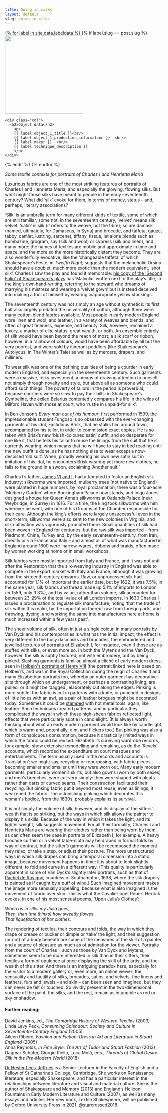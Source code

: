 ```yaml
---
title: Going in silks
layout: default
slug: going-in-silks
---
```


<div class="container">
{% for label in site.data.labeldata %}
{% if label.slug == post.slug %}
  <div class="row">
    <div class="col">
      <img src="{{label.object_1_cover_image}}" class="img-fluid p-3 mx-2 float-right" height="250 /">
    </div>

    <div class="col">
      <h2>Object data</h2>
        <p>
        {{ label.object_1_title }}<br/>
        {{ label.object_1_production_information }}  <br/>
        {{ label.maker }}  <br/>
        {{ label.technique_description }}
        </p>
    </div>
  </div>
{% endif %}
{% endfor %}
</div>

*Some textile contexts for portraits of Charles I and Henrietta Maria*

Luxurious fabrics are one of the most striking features of portraits of Charles I and Henrietta Maria, and especially the glowing, flowing silks. But what might those silks have meant to people in the early seventeenth century? What did ‘silk’ evoke for them, in terms of money, status – and, perhaps, literary associations?

‘Silk’ is an umbrella term for many different kinds of textile, some of which are still familiar, some not. In the seventeenth century, ‘velvet’ means silk velvet; ‘satin’ is silk (it refers to the weave, not the fibre); so are damask (named, ultimately, for Damascus, in Syria) and brocade, and taffeta, gauze, tabby, camlet, lustring, sarcenet, tiffany, tissue, let alone blends such as bombazine, grogram, say (silk and wool) or cypress (silk and linen), and many more: the names of textiles are mobile and approximate in time and space, and the more so the more historically distant they become. They are also wonderfully evocative, like the ‘changeable taffeta’ of which Shakespeare’s Feste, in *Twelfth Night*, suggests that the melancholic Orsino should have a doublet, much more exotic than the modern equivalent, ‘shot silk’. Charles I saw the play and found it memorable: [his copy of the 'Second Folio' of Shakespeare's plays](https://www.bl.uk/collection-items/king-charles-is-copy-of-shakespeare) has ‘Malvolio’ written next to the play’s title, in the king’s own hand-writing, referring to the steward who dreams of marrying his mistress and wearing a ‘velvet gown’ but is instead deceived into making a fool of himself by wearing inappropriate yellow stockings.

The seventeenth century was not simply an age without synthetics: its first half also largely predated the universality of cotton, although there were many cotton-blend fabrics available. Most people in early modern England wore linen and wool, and leather, in a variety of weaves and blends, and often of great fineness, expense, and beauty. Silk, however, remained a luxury, a marker of elite status, great wealth, or both. An ensemble entirely of silk would have been beyond the reach of most; a silk scarf or ribbon, however, in a rainbow of colours, would have been affordable by all but the very poorest, and were sold by itinerant peddlers (like Shakespeare’s Autolycus, in The Winter’s Tale) as well as by mercers, drapers, and milliners.  

To wear silk was one of the defining qualities of being a courtier in early modern England, and especially in the seventeenth century. Such garments were a massive, risky investment, a means of drawing attention to oneself, not simply through novelty and style, but above all as someone who could afford such things. The poverty of tailors in the period is proverbial, because courtiers were so slow to pay their bills: in Shakespeare’s Cymbeline, the exiled Belarius contentedly compares his life in the wilds of Milford Haven with those at court, who ‘rustle in unpaid-for silk’.

In Ben Jonson’s *Every man out of his humour*, first performed in 1599, the impressionable student Fungoso is so obsessed with the ever-changing garments of his idol, Fastidious Brisk, that he stalks him around town, accompanied by his tailor, in order to commission exact copies. He is so taken with Brisk’s new ‘blush-coloured satin’ outfit, and so desperate for one like it, that he tells his tailor to reuse the linings from the suit that he is currently wearing, which means that he will have to stay in bed reading until the new outfit is done, as he has nothing else to wear except a now-despised ‘old suit’. When, proudly wearing his own new satin suit in imitation of his idol, he encounters Brisk wearing yet more new clothes, he falls to the ground in a swoon, exclaiming ‘Another suit!’

Charles I’s father, [James VI and I](https://www.npg.org.uk/collections/search/portrait/mw03419/King-James-I-of-England-and-VI-of-Scotland), had attempted to foster an English silk industry: silkworms were imported, mulberry trees (not native to England) were planted in huge numbers, by royal proclamation; there was a four-acre ‘Mulberry Garden’ where Buckingham Palace now stands, and Inigo Jones designed a house for Queen Anna’s silkworms at Oatlands Palace (near Weybridge, in Surrey) in 1616. For a time, the king took silkworms with him wherever he went, with one of his Grooms of the Chamber responsible for their care. Although the king’s efforts were largely unsuccessful even in the short-term, silkworms were also sent to the new colonies in Virginia, and silk cultivation was vigorously promoted there. Small quantities of silk had been woven in England for centuries, but the raw silk was imported – from Piedmont, China, Turkey and, by the early seventeenth-century, from Iran, directly or via France and Italy – and almost all of what was manufactured in England around 1600 were ‘narrow-wares’, ribbons and braids, often made by women working at home or in small workshops.

Silk fabrics were mostly imported from Italy and France, and it was not until after the Restoration that the silk-weaving industry in England was able to compete in the export market with Italy and France, although it was growing from the sixteenth century onwards. Raw, or unprocessed silk had accounted for 1.1% of imports at the earlier date, but by 1622, it was 7.5%; in the same year, silk fabrics and thread made up 5.1% of imports to London (in 1559, only 3.3%), and by value, rather than volume, silk accounted for between 23-29% of the total value of all London imports. In 1630 Charles I issued a proclamation to regulate silk manufacture, noting ‘that the trade of silk within this realm, by the importation thereof raw from foreign parts, and throwing, dyeing, and working the same into manufactures here at home is much increased within a few years past’.

The sheer volume of silk, often in just a single colour, in many portraits by Van Dyck and his contemporaries is what has the initial impact; the effect is very different to the busy dasmasks and brocades, the embroidered and jewelled textures of [portraits of Elizabeth I](http://data.fitzmuseum.cam.ac.uk/id/object/17991), for instance, even if those are as stuffed with silks, or even more so. In both the Mytens and the Van Dyck, however, the silk is subtly textured, not with embroidery, but by being pinked. Slashing garments is familiar, almost a cliché of early modern dress, seen in [Holbein's portraits of Henry VIII](https://www.rct.uk/collection/search#/32/collection/405871/henry-viii-1491-1547) (the portrait linked here is based on Holbein’s, and was in the Royal Collection during the reign of Charles I) and many Elizabethan portraits too, whereby an outer garment has decorative slits through which an undergarment, or perhaps a contrasting lining, are pulled; or it might be ‘dagged’, elaborately cut along the edges. Pinking is more subtle: the fabric is cut in patterns with a knife, or punched in designs of little holes with an awl, as a pair of leather brogues might be decorated today. Sometimes it could be [stamped](http://collections.vam.ac.uk/item/O13919/doublet-and-breeches-unknown/) with hot metal tools, again, like leather. Such techniques created patterns, and in particular they complicated the ways in which these high-sheen fabrics reflected light, effects that were particularly subtle in candlelight. (It is always worth thinking about what an early modern garment would look like by candlelight, which is warm and, potentially, dim, and flickers too.)
But pinking was also a form of conspicuous consumption, because it drastically limited ways in which the fabric could be reused. Elizabeth I’s surviving wardrobe records, for example, show extensive remodelling and remaking, as do the ‘Revels’ accounts, which recorded the expenditure on court masques and entertainments. The term usually used in the records and accounts is ‘translation’; we might say, recycling or repurposing, with fabric pieces becoming smaller and smaller until they were worn out. Many early modern garments, particularly women’s skirts, but also gowns (worn by both sexes) and men’s breeches, were cut very simply: they were shaped with pleats rather than darts or curved seams. Their construction facilitated their recycling. But pinking fabric put it beyond most reuse, even as linings; it weakened the fabric. The astonishing pinking which decorates this [woman's bodice](http://collections.vam.ac.uk/item/O115754/bodice-unknown/), from the 1630s, probably explains its survival.

It is not simply the volume of silk, however, and its display of the sitters’ wealth that is so striking, but the ways in which silk allows the painter to display his skills. Because of the way in which it takes the light, and its lighter weight, silk suggests movement. For all their formality, Charles I and Henrietta Maria are wearing their clothes rather than being worn by them, as can often seem the case in portraits of Elizabeth I, for example. A heavy brocade curtain or a velvet table-cloth may be draped in formal folds by way of contrast, but the sitter’s garments will be recomposed the moment they relax, or take a step, or adjust their posture. The more unstructured ways in which silk drapes can bring a temporal dimension into a static image, because movement happens in time: it is about to look slightly different, to fold and curve in a different way. (This quality is particularly apparent in some of Van Dyck’s slightly later portraits, such as that of [Rachel de Ruvigny](https://webapps.fitzmuseum.cam.ac.uk/explorer/index.php?qu=van%20dyck&oid=3196), countess of Southampton, 1638, where the silk drapery is painted as if caught by a puff of wind.) Such imagined movement makes the image more sensually appealing, because what is also imagined is the movement of fabric over skin. This is what the Cavalier poet Robert Herrick evokes, in one of his most sensual poems, ‘Upon Julia’s Clothes’:

*When as in silks my Julia goes,*  
*Then, then (me thinks) how sweetly flowes*  
*That liquefaction of her clothes.*

The rendering of textiles, their contours and folds, the way in which they drape or crease or pucker or dimple or ‘take’ the light, and their suggestion (or not) of a body beneath are some of the measures of the skill of a painter, and a source of pleasure as much as of admiration for the viewer. Portraits from the court of Charles I, such as those by Van Dyck and Mytens, sometimes seem to be more interested in silk than in their sitters, their textiles a form of opulence at once displaying the skill of the artist and the wealth of the sitter. And there is an intriguing paradox here, especially for the visitor to a modern gallery or, even more, an online viewer: the sensuality and tactility of silks, brocades, satins, and velvets, fine linens and leathers, furs and jewels – and skin – can been seen and imagined, but they can never be felt or touched. So vividly present in the two-dimensional surface of the paint, the silks, and the rest, remain as intangible as red or sky or shadow.



#### Further reading:

David Jenkins, ed., *The Cambridge History of Western Textiles* (2003)  
Linda Levy Peck, *Consuming Splendour: Society and Culture in Seventeenth-Century England* (2005)  
Aileen Ribeiro, *Fashion and Fiction: Dress in Art and Literature in Stuart England* (2005)  
Anna Reynolds, *In Fine Style: The Art of Tudor and Stuart Fashion* (2013)  
Dagmar Schäfer, Giorgio Riello, Luca Molà, eds.,  *Threads of Global Desire: Silk in the Pre-Modern World* (2018)


[Dr Hester Lees-Jeffries](https://www.english.cam.ac.uk/people/Hester.Lees-Jeffries/) is a Senior Lecturer in the Faculty of English and a Fellow of St Catharine’s College, Cambridge. She works on Renaissance literature, especially Shakespeare, and has a particular interest in the relationships between literature and visual and material culture. She is the author of Shakespeare and Memory (2013) and England’s Helicon: Fountains in Early Modern Literature and Culture (2007), as well as many essays and articles. Her new book, Textile Shakespeare, will be published by Oxford University Press in 2021. [@starcrossed2018](https://www.twitter.com/starcrossed2018)
